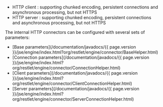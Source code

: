 -   HTTP client : supporting chunked encoding, persistent connections
    and asynchronous processing, but not HTTPS
-   HTTP server : supporting chunked encoding, persistent connections
    and asynchronous processing, but not HTTPS

The internal HTTP connectors can be configured with several sets of
parameters:

* [Base parameters](/documentation/javadocs/{{ page.version }}/jse/engine/index.html?org/restlet/engine/connector/BaseHelper.html)
* [Connection parameters](/documentation/javadocs/{{ page.version }}/jse/engine/index.html?org/restlet/engine/connector/ConnectionHelper.html)
* [Client parameters](/documentation/javadocs/{{ page.version }}/jse/engine/index.html?org/restlet/engine/connector/ClientConnectionHelper.html)
* [Server parameters](/documentation/javadocs/{{ page.version }}/jse/engine/index.html?org/restlet/engine/connector/ServerConnectionHelper.html)

